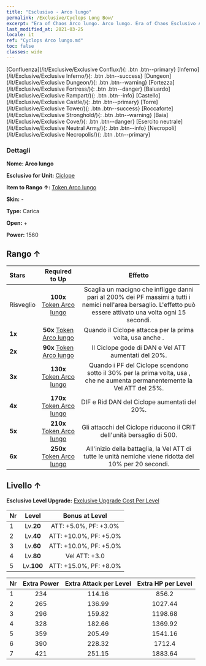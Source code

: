 ```yaml
---
title: "Esclusivo - Arco lungo"
permalink: /Exclusive/Cyclops Long Bow/
excerpt: "Era of Chaos Arco lungo. Arco lungo. Era of Chaos Esclusivo Arco lungo. Ciclope Esclusivo."
last_modified_at: 2021-03-25
locale: it
ref: "Cyclops Arco lungo.md"
toc: false
classes: wide
---
```

 [Confluenza](/it/Exclusive/Exclusive Conflux/){: .btn .btn--primary} [Inferno](/it/Exclusive/Exclusive Inferno/){: .btn .btn--success} [Dungeon](/it/Exclusive/Exclusive Dungeon/){: .btn .btn--warning} [Fortezza](/it/Exclusive/Exclusive Fortress/){: .btn .btn--danger} [Baluardo](/it/Exclusive/Exclusive Rampart/){: .btn .btn--info} [Castello](/it/Exclusive/Exclusive Castle/){: .btn .btn--primary} [Torre](/it/Exclusive/Exclusive Tower/){: .btn .btn--success} [Roccaforte](/it/Exclusive/Exclusive Stronghold/){: .btn .btn--warning} [Baia](/it/Exclusive/Exclusive Cove/){: .btn .btn--danger} [Esercito neutrale](/it/Exclusive/Exclusive Neutral Army/){: .btn .btn--info} [Necropoli](/it/Exclusive/Exclusive Necropolis/){: .btn .btn--primary} 

### Dettagli
 **Nome: Arco lungo** 

 **Esclusivo for Unit:** [Ciclope](/it/units/Cyclops/) 

 **Item to Rango ↑:** [Token Arco lungo](/it/Items/con_914/)

 **Skin:** -

 **Type:** Carica

 **Open:** +

 **Power:** 1560

## Rango ↑

  |     Stars    |  Required to Up | Effetto |
  |:-------------|:---------------:|:---------------:|
  |  Risveglio  | **100x** [Token Arco lungo](/it/Items/con_914/) | <Lancio del macigno> Scaglia un macigno che infligge danni pari al 200% dei PF massimi a tutti i nemici nell'area bersaglio. L'effetto può essere attivato una volta ogni 15 secondi. |
  | **1x** <i class="fas fa-star"/> | **50x** [Token Arco lungo](/it/Items/con_914/) | Quando il Ciclope attacca per la prima volta, usa anche <Lancio del macigno>. |
  | **2x** <i class="fas fa-star"/> | **90x** [Token Arco lungo](/it/Items/con_914/) | Il Ciclope gode di DAN e Vel ATT aumentati del 20%. |
  | **3x** <i class="fas fa-star"/> | **130x** [Token Arco lungo](/it/Items/con_914/) | Quando i PF del Ciclope scendono sotto il 30% per la prima volta, usa <Scossa tellurica>, che ne aumenta permanentemente la Vel ATT del 25%. |
  | **4x** <i class="fas fa-star"/> | **170x** [Token Arco lungo](/it/Items/con_914/) | DIF e Rid DAN del Ciclope aumentati del 20%. |
  | **5x** <i class="fas fa-star"/> | **210x** [Token Arco lungo](/it/Items/con_914/) | Gli attacchi del Ciclope riducono il CRIT dell'unità bersaglio di 500. |
  | **6x** <i class="fas fa-star"/> | **250x** [Token Arco lungo](/it/Items/con_914/) | <Sguardo della sventura> All'inizio della battaglia, la Vel ATT di tutte le unità nemiche viene ridotta del 10% per 20 secondi. |


## Livello ↑
 **Esclusivo Level Upgrade:** [Exclusive Upgrade Cost Per Level](/Exclusive/ExclusiveUpgradeCostPerLevel/)

  |  Nr  |   Level  | Bonus at Level |
  |:-----|:--------:|:--------------:|
  | 1 | Lv.**20** | ATT: +5.0%, PF: +3.0% |
  | 2 | Lv.**40** | ATT: +10.0%, PF: +5.0% |
  | 3 | Lv.**60** | ATT: +10.0%, PF: +5.0% |
  | 4 | Lv.**80** | Vel ATT: +3.0 |
  | 5 | Lv.**100** | ATT: +15.0%, PF: +8.0% |


  |  Nr  |  Extra Power | Extra Attack per Level | Extra HP per Level |
  |:-----|:--------:|:--------:|:--------:|
  | 1 | 234 | 114.16 | 856.2 |
  | 2 | 265 | 136.99 | 1027.44 |
  | 3 | 296 | 159.82 | 1198.68 |
  | 4 | 328 | 182.66 | 1369.92 |
  | 5 | 359 | 205.49 | 1541.16 |
  | 6 | 390 | 228.32 | 1712.4 |
  | 7 | 421 | 251.15 | 1883.64 |


